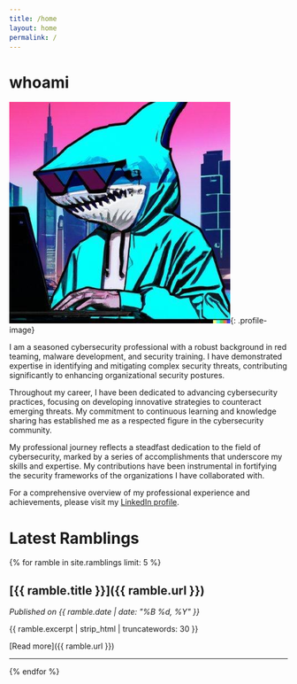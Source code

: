 ```yaml
---
title: /home
layout: home
permalink: /
---
```


# whoami

![Thomas Hayen](assets/sh4rksicon.jpg){: .profile-image}

I am a seasoned cybersecurity professional with a robust background in red teaming, malware development, and security training. I have demonstrated expertise in identifying and mitigating complex security threats, contributing significantly to enhancing organizational security postures.

Throughout my career, I have been dedicated to advancing cybersecurity practices, focusing on developing innovative strategies to counteract emerging threats. My commitment to continuous learning and knowledge sharing has established me as a respected figure in the cybersecurity community.

My professional journey reflects a steadfast dedication to the field of cybersecurity, marked by a series of accomplishments that underscore my skills and expertise. My contributions have been instrumental in fortifying the security frameworks of the organizations I have collaborated with.

For a comprehensive overview of my professional experience and achievements, please visit my [LinkedIn profile](https://www.linkedin.com/in/thomashayen/).

# Latest Ramblings

{% for ramble in site.ramblings limit: 5 %}
## [{{ ramble.title }}]({{ ramble.url }})
*Published on {{ ramble.date | date: "%B %d, %Y" }}*

{{ ramble.excerpt | strip_html | truncatewords: 30 }}

[Read more]({{ ramble.url }})

---
{% endfor %}

